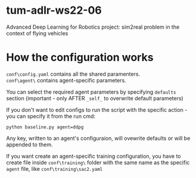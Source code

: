 # tum-adlr-ws22-06
Advanced Deep Learning for Robotics project: sim2real problem in the context of flying vehicles

# How the configuration works
`conf\config.yaml` contains all the shared paramenters. \
`conf\agent\` contains agent-specific parameters. 

You can select the required agent parameters by specifying `defaults` section (important - only AFTER `_self_` to overwrite default parameters) 

If you don't want to edit configs to run the script with the specific action - you can specify it from the run cmd:
```
python baseline.py agent=ddpg
```

Any key, written to an agent's configuraion, will ovewrite defaults or will be appended to them. 

If you want create an agent-specific training configuration, you have to create file inside `conf\training\` folder with the same name as the specific `agent` file, like `conf\training\sac2.yaml`
